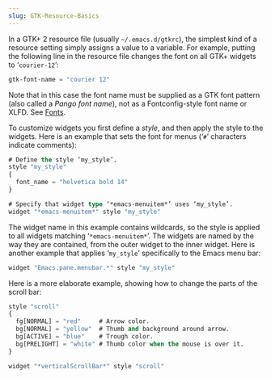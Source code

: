 ```yaml
---
slug: GTK-Resource-Basics
---
```


In a GTK+ 2 resource file (usually `~/.emacs.d/gtkrc`), the simplest kind of a resource setting simply assigns a value to a variable. For example, putting the following line in the resource file changes the font on all GTK+ widgets to ‘`courier-12`’:

```lisp
gtk-font-name = "courier 12"
```

Note that in this case the font name must be supplied as a GTK font pattern (also called a *Pango font name*), not as a Fontconfig-style font name or XLFD. See [Fonts](/docs/emacs/Fonts).

To customize widgets you first define a *style*, and then apply the style to the widgets. Here is an example that sets the font for menus (‘`#`’ characters indicate comments):

```lisp
# Define the style ‘my_style’.
style "my_style"
{
  font_name = "helvetica bold 14"
}

# Specify that widget type ‘*emacs-menuitem*’ uses ‘my_style’.
widget "*emacs-menuitem*" style "my_style"
```

The widget name in this example contains wildcards, so the style is applied to all widgets matching ‘`*emacs-menuitem*`’. The widgets are named by the way they are contained, from the outer widget to the inner widget. Here is another example that applies ‘`my_style`’ specifically to the Emacs menu bar:

```lisp
widget "Emacs.pane.menubar.*" style "my_style"
```

Here is a more elaborate example, showing how to change the parts of the scroll bar:

```lisp
style "scroll"
{
  fg[NORMAL] = "red"     # Arrow color.
  bg[NORMAL] = "yellow"  # Thumb and background around arrow.
  bg[ACTIVE] = "blue"    # Trough color.
  bg[PRELIGHT] = "white" # Thumb color when the mouse is over it.
}

widget "*verticalScrollBar*" style "scroll"
```
